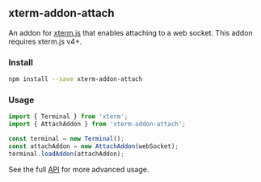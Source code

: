## xterm-addon-attach

An addon for [xterm.js](https://github.com/xtermjs/xterm.js) that enables attaching to a web socket. This addon requires xterm.js v4+.

### Install

```bash
npm install --save xterm-addon-attach
```

### Usage

```ts
import { Terminal } from 'xterm';
import { AttachAddon } from 'xterm-addon-attach';

const terminal = new Terminal();
const attachAddon = new AttachAddon(webSocket);
terminal.loadAddon(attachAddon);
```

See the full [API](https://github.com/xtermjs/xterm.js/blob/master/addons/xterm-addon-attach/typings/xterm-addon-attach.d.ts) for more advanced usage.
